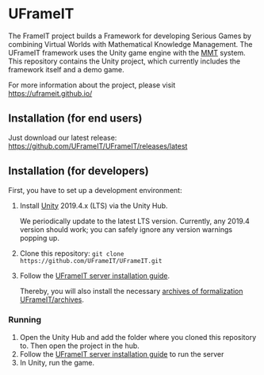 # UFrameIT

The FrameIT project builds a Framework for developing Serious Games by combining Virtual Worlds with Mathematical Knowledge Management. 
The UFrameIT framework uses the Unity game engine with the [MMT](https://uniformal.github.io/) system.
This repository contains the Unity project, which currently includes the framework itself and a demo game.

For more information about the project, please visit <https://uframeit.github.io/>

## Installation (for end users)

Just download our latest release: <https://github.com/UFrameIT/UFrameIT/releases/latest>

## Installation (for developers)

First, you have to set up a development environment:

1. Install [Unity](https://unity3d.com/de/get-unity/download) 2019.4.x (LTS) via the Unity Hub.

   We periodically update to the latest LTS version. Currently, any 2019.4 version should work; you can safely ignore any version warnings popping up.
2. Clone this repository: `git clone https://github.com/UFrameIT/UFrameIT.git`
3. Follow the [UFrameIT server installation guide](https://github.com/UniFormal/MMT/blob/devel/src/frameit-mmt/installation.md).

   Thereby, you will also install the necessary [archives of formalization UFrameIT/archives](https://github.com/UFrameIT/archives).

### Running

1. Open the Unity Hub and add the folder where you cloned this repository to. Then open the project in the hub.
2. Follow the [UFrameIT server installation guide](https://github.com/UniFormal/MMT/blob/devel/src/frameit-mmt/installation.md) to run the server
3. In Unity, run the game.
